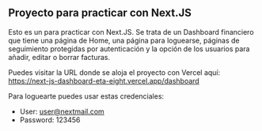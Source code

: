 ## Proyecto para practicar con Next.JS

Esto es un para practicar con Next.JS. Se trata de un Dashboard financiero que tiene una página de Home, una página para
loguearse, páginas de seguimiento protegidas por autenticación y la opción de los usuarios para añadir, editar o borrar
facturas. 

Puedes visitar la URL donde se aloja el proyecto con Vercel aquí: https://next-js-dashboard-eta-eight.vercel.app/dashboard

Para loguearte puedes usar estas credenciales: 
  - User: user@nextmail.com
  - Password: 123456
